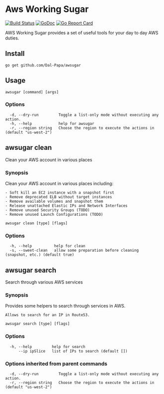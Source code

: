 Aws Working Sugar
===

[![Build Status](https://travis-ci.org/Dal-Papa/awsugar.svg?branch=master)](https://travis-ci.org/Dal-Papa/awsugar)
[![GoDoc](https://godoc.org/github.com/Dal-Papa/awsugar?status.svg)](https://godoc.org/github.com/Dal-Papa/awsugar)
[![Go Report Card](https://goreportcard.com/badge/github.com/Dal-Papa/awsugar)](https://goreportcard.com/report/github.com/Dal-Papa/awsugar)

AWS Working Sugar provides a set of useful tools for
	your day to day AWS duties.


## Install

```
go get github.com/Dal-Papa/awsugar
```

## Usage

```
awsugar [command] [args]
```

### Options

```
  -d, --dry-run         Toggle a list-only mode without executing any action.
  -h, --help            help for awsugar
  -r, --region string   Choose the region to execute the actions in (default "us-west-2")
```
## awsugar clean

Clean your AWS account in various places

### Synopsis

Clean your AWS account in various places including:
	
	- Soft kill an EC2 instance with a snapshot first
	- Remove deprecated ELB without target instances
	- Remove available volumes and snapshot them
	- Release unattached Elastic IPs and Network Interfaces
	- Remove unused Security Groups (TODO)
	- Remove unused Launch Configurations (TODO)

```
awsugar clean [type] [flags]
```

### Options

```
  -h, --help          help for clean
  -s, --sweet-clean   allow some preparation before cleaning (snapshot, etc.) (default true)
```

## awsugar search

Search through various AWS services

### Synopsis

Provides some helpers to search through services in AWS.
	
	Allows to search for an IP in Route53.

```
awsugar search [type] [flags]
```

### Options

```
  -h, --help         help for search
      --ip ipSlice   list of IPs to search (default [])
```

### Options inherited from parent commands

```
  -d, --dry-run         Toggle a list-only mode without executing any action.
  -r, --region string   Choose the region to execute the actions in (default "us-west-2")
```
